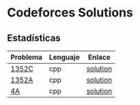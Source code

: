 # Codeforces Solutions

## Estadísticas

| Problema | Lenguaje | Enlace |
|----------|----------|--------|
| [1352C](./codeforces/contest/1352C/solution.cpp) | cpp | [solution](codeforces/contest/1352C/solution.cpp) |
| [1352A](./codeforces/contest/1352A/solution.cpp) | cpp | [solution](codeforces/contest/1352A/solution.cpp) |
| [4A](./codeforces/contest/4A/solution.cpp) | cpp | [solution](codeforces/contest/4A/solution.cpp) |
